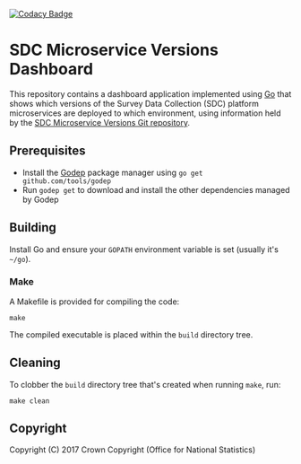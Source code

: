 [![Codacy Badge](https://api.codacy.com/project/badge/Grade/d5d832c468cc4307905ca7f3c9d84d67)](https://www.codacy.com/app/sdcplatform/sdc-service-versions-dashboard?utm_source=github.com&amp;utm_medium=referral&amp;utm_content=ONSdigital/sdc-service-versions-dashboard&amp;utm_campaign=Badge_Grade)

# SDC Microservice Versions Dashboard
This repository contains a dashboard application implemented using [Go](https://golang.org/) that shows which versions of the Survey Data Collection (SDC) platform microservices are deployed to which environment, using information held by the [SDC Microservice Versions Git repository](https://github.com/ONSdigital/sdc-service-versions).

## Prerequisites
* Install the [Godep](https://github.com/tools/godep) package manager using `go get github.com/tools/godep`
* Run `godep get` to download and install the other dependencies managed by Godep

## Building
Install Go and ensure your `GOPATH` environment variable is set (usually it's `~/go`).

### Make
A Makefile is provided for compiling the code:

```
make
```

The compiled executable is placed within the `build` directory tree.

## Cleaning
To clobber the `build` directory tree that's created when running `make`, run:

```
make clean
```

## Copyright
Copyright (C) 2017 Crown Copyright (Office for National Statistics)